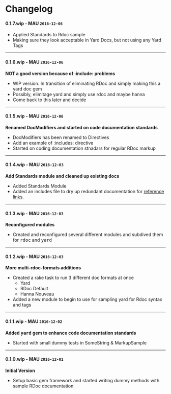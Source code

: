 # Changelog

#### 0.1.7.wip - MAU `2016-12-06`  
* Applied Standards to Rdoc sample
* Making sure they look acceptable in Yard Docs, but not using any Yard Tags  

---

#### 0.1.6.wip - MAU `2016-12-06`  
**NOT a good version because of :include: problems**

* WIP version. In transition of eliminating RDoc and simply making this a yard doc gem
* Possibly, elimitage yard and simply use rdoc and maybe hanna  
* Come back to this later and decide

---

#### 0.1.5.wip - MAU `2016-12-06`  
**Renamed DocModifiers and started on code documentation standards**

* DocModifiers has been renamed to Directives
* Add an example of :includes: directive
* Started on coding documentation stnadars for regular RDoc markup

---

#### 0.1.4.wip - MAU `2016-12-03`  
**Add Standards module and cleaned up existing docs**

* Added Standards Module
* Added an includes file to dry up redundant documentation for [reference links](lib/marskal_rdoc/includes/reference_links.rb).

---

#### 0.1.3.wip - MAU `2016-12-03`  
**Reconfigured modules**

* Created and reconfigured several different modules and subdived them for <tt>rdoc</tt> and <tt>yard</tt>

---

#### 0.1.2.wip - MAU `2016-12-03`  
**More multi-rdoc-formats additions**

* Created a rake task to run 3 different doc formats at once
    * Yard
    * RDoc Default
    * Hanna Nouveau
* Added a new module to begin to use for sampling yard for Rdoc syntax and tags

---

#### 0.1.1.wip - MAU `2016-12-02`
**Added <tt>yard</tt> gem to enhance code documentation standards**

* Started with small dummy tests in SomeString & MarkupSample

---

#### 0.1.0.wip - MAU `2016-12-01`  
**Initial Version**
*  Setup basic  gem framework and started writing dummy methods with sample RDoc documentation 


